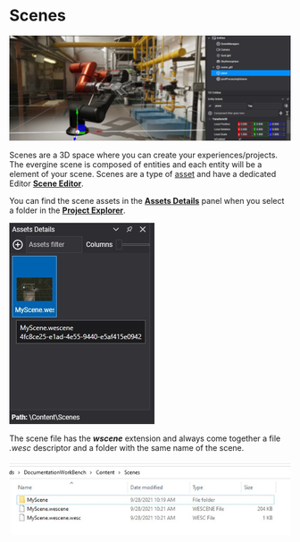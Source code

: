 # Scenes

![Graphics](images/scenes.jpg)

Scenes are a 3D space where you can create your experiences/projects. The evergine scene is composed of entities and each entity will be a element of your scene. Scenes are a type of [asset](index.md) and have a dedicated Editor [**Scene Editor**]().

You can find the scene assets in the [**Assets Details**](../interface.md) panel when you select a folder in the [**Project Explorer**](../interface.md).

![Graphics](images/sceneAsset.jpg)

The scene file has the **_wscene_** extension and always come together a file _.wesc_ descriptor and a folder with the same name of the scene.

![Graphics](images/sceneFiles.jpg)
